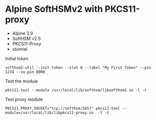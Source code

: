 # Alpine SoftHSMv2 with PKCS11-proxy 

- Alpine 3.9
- SoftHSM v2.5
- PKCS11-Proxy
- stunnel

Initial token

```
softhsm2-util --init-token --slot 0 --label "My First Token" --pin 1234 --so-pin 0000
```

Test the module

```
pkcs11-tool --module /usr/local/lib/softhsm/libsofthsm2.so -l -t
```

Test proxy module

```
PKCS11_PROXY_SOCKET="tcp://softhsm:5657" pkcs11-tool --module=/usr/local/lib/libpkcs11-proxy.so  -l -t
```
